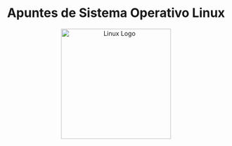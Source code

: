 <div align="center">
<h1>Apuntes de Sistema Operativo Linux</h1>
</div>

<p align="center">
<img src="/logo_linux.svg" width="250"  alt="Linux Logo" />
</p>